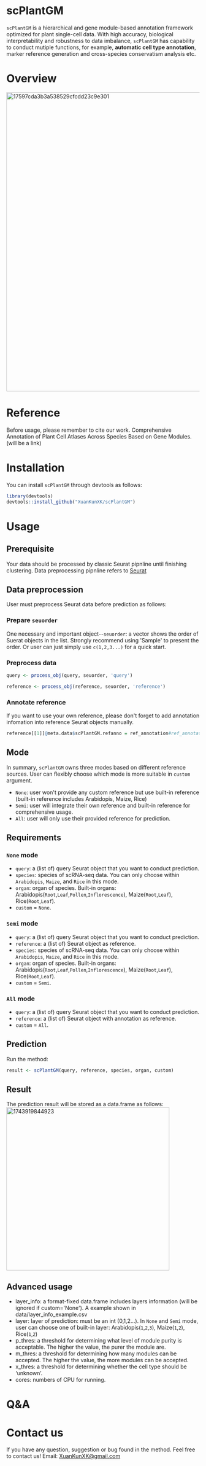 # scPlantGM
`scPlantGM` is a hierarchical and gene module-based annotation framework optimized for plant single-cell data. With high accuracy, biological interpretability and robustness to data imbalance, `scPlantGM` has capability to conduct mutiple functions, for example, **automatic cell type annotation**, marker reference generation and cross-species conservatism analysis etc.

# Overview
<img width="779" alt="17597cda3b3a538529cfcdd23c9e301" src="https://github.com/user-attachments/assets/d1efd773-230b-4f19-8b43-c1d693b3c084" />

# Reference
Before usage, please remember to cite our work. Comprehensive Annotation of Plant Cell Atlases Across Species Based on Gene Modules.(will be a link)

# Installation
You can install `scPlantGM` through devtools as follows:

```r
library(devtools)
devtools::install_github("XuanKunXK/scPlantGM")
```

# Usage
## Prerequisite
Your data should be processed by classic Seurat pipnline until finishing clustering. Data preprocessing pipnline refers to [Seurat](https://satijalab.org/seurat/)

## Data preprocession
User must preprocess Seurat data before prediction as follows:
### Prepare `seuorder`
One necessary and important object--`seuorder`: a vector shows the order of Suerat objects in the list. Strongly recommend using 'Sample' to present the order. Or user can just simply use `c(1,2,3...)` for a quick start.
### Preprocess data
```r
query <- process_obj(query, seuorder, 'query')

reference <- process_obj(reference, seuorder, 'reference')
```
### Annotate reference
If you want to use your own reference, please don't forget to add annotation infomation into reference Seurat objects manually.

```r
reference[[1]]@meta.data$scPlantGM.refanno = ref_annotation#ref_annotation is a vector carrying reference annotation
```

## Mode
In summary, `scPlantGM` owns three modes based on different reference sources. User can flexibly choose which mode is more suitable in `custom` argument.
- `None`: user won't provide any custom reference but use built-in reference (built-in reference includes Arabidopis, Maize, Rice)
- `Semi`: user will integrate their own reference and built-in reference for comprehensive usage.
- `All`: user will only use their provided reference for prediction.

## Requirements
### `None` mode
- `query`: a (list of) query Seurat object that you want to conduct prediction.
- `species`: species of scRNA-seq data. You can only choose within `Arabidopis`, `Maize`, and `Rice` in this mode.
- `organ`: organ of species. Built-in organs: Arabidopis(`Root`,`Leaf`,`Pollen`,`Inflorescence`), Maize(`Root`,`Leaf`), Rice(`Root`,`Leaf`).
- `custom` = `None`.
### `Semi` mode
- `query`: a (list of) query Seurat object that you want to conduct prediction.
- `reference`: a (list of) Seurat object as reference.
- `species`: species of scRNA-seq data. You can only choose within `Arabidopis`, `Maize`, and `Rice` in this mode.
- `organ`: organ of species. Built-in organs: Arabidopis(`Root`,`Leaf`,`Pollen`,`Inflorescence`), Maize(`Root`,`Leaf`), Rice(`Root`,`Leaf`).
- `custom` = `Semi`.
### `All` mode
- `query`: a (list of) query Seurat object that you want to conduct prediction.
- `reference`: a (list of) Seurat object with annotation as reference.
- `custom` = `All`.

## Prediction
Run the method:

```r
result <- scPlantGM(query, reference, species, organ, custom)
```

## Result
The prediction result will be stored as a data.frame as follows:
<img width="425" alt="1743919844923" src="https://github.com/user-attachments/assets/434b2e44-34b7-4d46-a4d0-b33cc7085119" />

## Advanced usage
- layer_info: a format-fixed data.frame includes layers information (will be ignored if custom='None'). A example shown in data/layer_info_example.csv
- layer: layer of prediction: must be an int (0,1,2...). In `None` and `Semi` mode, user can choose one of built-in layer: Arabidopis(`1`,`2`,`3`), Maize(`1`,`2`), Rice(`1`,`2`)
- p_thres: a threshold for determining what level of module purity is acceptable. The higher the value, the purer the module are.
- m_thres: a threshold for determining how many modules can be accepted. The higher the value, the more modules can be accepted.
- x_thres: a threshold for determining whether the cell type should be ‘unknown’.
- cores: numbers of CPU for running.

# Q&A

# Contact us
If you have any question, suggestion or bug found in the method. Feel free to contact us! Email: XuanKunXK@gmail.com
